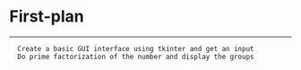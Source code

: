# First-plan
-----------------------
      Create a basic GUI interface using tkinter and get an input
      Do prime factorization of the number and display the groups
